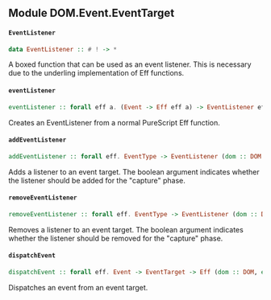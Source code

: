 ## Module DOM.Event.EventTarget

#### `EventListener`

``` purescript
data EventListener :: # ! -> *
```

A boxed function that can be used as an event listener. This is necessary
due to the underling implementation of Eff functions.

#### `eventListener`

``` purescript
eventListener :: forall eff a. (Event -> Eff eff a) -> EventListener eff
```

Creates an EventListener from a normal PureScript Eff function.

#### `addEventListener`

``` purescript
addEventListener :: forall eff. EventType -> EventListener (dom :: DOM | eff) -> Boolean -> EventTarget -> Eff (dom :: DOM | eff) Unit
```

Adds a listener to an event target. The boolean argument indicates whether
the listener should be added for the "capture" phase.

#### `removeEventListener`

``` purescript
removeEventListener :: forall eff. EventType -> EventListener (dom :: DOM | eff) -> Boolean -> EventTarget -> Eff (dom :: DOM | eff) Unit
```

Removes a listener to an event target. The boolean argument indicates
whether the listener should be removed for the "capture" phase.

#### `dispatchEvent`

``` purescript
dispatchEvent :: forall eff. Event -> EventTarget -> Eff (dom :: DOM, err :: EXCEPTION | eff) Boolean
```

Dispatches an event from an event target.


